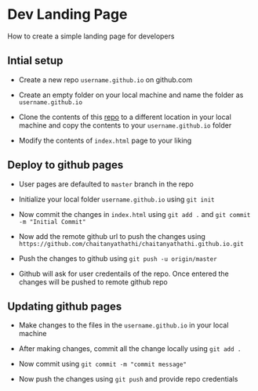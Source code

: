 # Dev Landing Page

How to create a simple landing page for developers

## Intial setup

- Create a new repo `username.github.io` on github.com

- Create an empty folder on your local machine and name the folder as `username.github.io`

- Clone the contents of this [repo](https://github.com/flexdinesh/dev-landing-page.git) to a different location in your local machine and copy the contents to your `username.github.io` folder

- Modify the contents of `index.html` page to your liking

## Deploy to github pages

- User pages are defaulted to `master` branch in the repo

- Initialize your local folder `username.github.io` using `git init`

- Now commit the changes in `index.html` using `git add .` and `git commit -m "Initial Commit"`

- Now add the remote github url to push the changes using `https://github.com/chaitanyathathi/chaitanyathathi.github.io.git`

- Push the changes to github using `git push -u origin/master`

- Github will ask for user credentails of the repo. Once entered the changes will be pushed to remote github repo

## Updating github pages

- Make changes to the files in the `username.github.io` in your local machine

- After making changes, commit all the change locally using `git add .`

- Now commit using `git commit -m "commit message"`

- Now push the changes using `git push` and provide repo credentials
